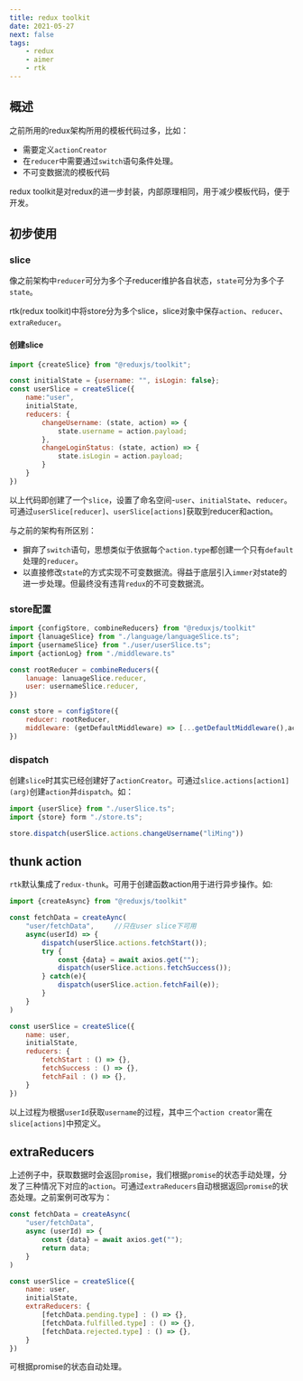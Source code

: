 ```yaml
---
title: redux toolkit
date: 2021-05-27
next: false
tags: 
    - redux
    - aimer
    - rtk
---
```


## 概述
之前所用的redux架构所用的模板代码过多，比如：
- 需要定义`actionCreator`
- 在`reducer`中需要通过`switch`语句条件处理。
- 不可变数据流的模板代码

redux toolkit是对redux的进一步封装，内部原理相同，用于减少模板代码，便于开发。
## 初步使用
### slice
像之前架构中`reducer`可分为多个子reducer维护各自状态，`state`可分为多个子`state`。

rtk(redux toolkit)中将store分为多个slice，slice对象中保存`action`、`reducer`、`extraReducer`。

#### 创建slice
``` js
import {createSlice} from "@reduxjs/toolkit";

const initialState = {username: "", isLogin: false};
const userSlice = createSlice({
    name:"user",
    initialState,
    reducers: {
        changeUsername: (state, action) => {
            state.username = action.payload;
        },
        changeLoginStatus: (state, action) => {
            state.isLogin = action.payload;
        }
    }
})
```

以上代码即创建了一个`slice`，设置了命名空间-`user`、`initialState`、`reducer`。可通过`userSlice[reducer]`、`userSlice[actions]`获取到reducer和action。

与之前的架构有所区别：
- 摒弃了`switch`语句，思想类似于依据每个`action.type`都创建一个只有`default`处理的`reducer`。
- 以直接修改`state`的方式实现不可变数据流。得益于底层引入`immer`对state的进一步处理。但最终没有违背`redux`的不可变数据流。
### store配置
``` js
import {configStore, combineReducers} from "@reduxjs/toolkit"
import {lanuageSlice} from "./language/languageSlice.ts";
import {usernameSlice} from "./user/userSlice.ts";
import {actionLog} from "./middleware.ts"

const rootReducer = combineReducers({
    lanuage: lanuageSlice.reducer,
    user: usernameSlice.reducer,
})

const store = configStore({
    reducer: rootReducer,       
    middleware: (getDefaultMiddleware) => [...getDefaultMiddleware(),actionLog]
})
```
### dispatch
创建`slice`时其实已经创建好了`actionCreator`。可通过`slice.actions[action1](arg)`创建`action`并`dispatch`。如：
``` js
import {userSlice} from "./userSlice.ts";
import {store} form "./store.ts";

store.dispatch(userSlice.actions.changeUsername("liMing"))
```
## thunk action
`rtk`默认集成了`redux-thunk`。可用于创建函数action用于进行异步操作。如:
``` js
import {createAsync} from "@reduxjs/toolkit"

const fetchData = createAync(
    "user/fetchData",     //只在user slice下可用
    async(userId) => {
        dispatch(userSlice.actions.fetchStart());
        try {
            const {data} = await axios.get("");
            dispatch(userSlice.actions.fetchSuccess());
        } catch(e){
            dispatch(userSlice.action.fetchFail(e));
        }
    }
)

const userSlice = createSlice({
    name: user,
    initialState,
    reducers: {
        fetchStart : () => {},
        fetchSuccess : () => {},
        fetchFail : () => {},
    }
})
```
以上过程为根据`userId`获取`username`的过程，其中三个`action creator`需在`slice[actions]`中预定义。
## extraReducers
上述例子中，获取数据时会返回`promise`，我们根据`promise`的状态手动处理，分发了三种情况下对应的`action`。可通过`extraReducers`自动根据返回`promise`的状态处理。之前案例可改写为：
``` js
const fetchData = createAsync(
    "user/fetchData",
    async (userId) => {
        const {data} = await axios.get("");
        return data;
    }
)

const userSlice = createSlice({
    name: user,
    initialState,
    extraReducers: {
        [fetchData.pending.type] : () => {},
        [fetchData.fulfilled.type] : () => {},
        [fetchData.rejected.type] : () => {},
    }
})
```
可根据promise的状态自动处理。

